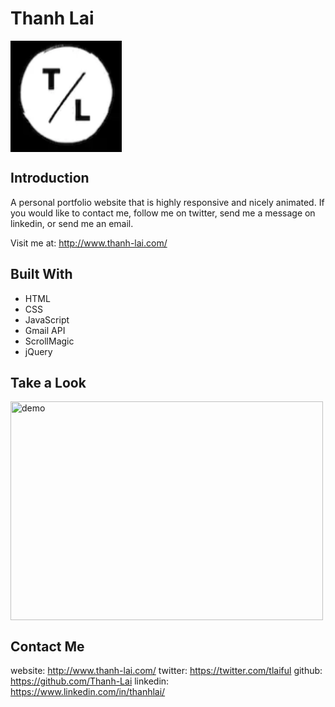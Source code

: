 # Thanh Lai
<img align="center" width="178" height="178"
     title="Size Limit logo" src="./images/favicon.png">

## Introduction
A personal portfolio website that is highly responsive and nicely animated. If you would like to contact me, follow me on twitter, send me a message on linkedin, or send me an email.

Visit me at: http://www.thanh-lai.com/

## Built With

- HTML
- CSS
- JavaScript
- Gmail API
- ScrollMagic
- jQuery

## Take a Look

<img align="center" width="500" height="350"
     title="demo" src="./images/demo.gif">

## Contact Me

website: http://www.thanh-lai.com/
twitter: https://twitter.com/tlaiful
github: https://github.com/Thanh-Lai
linkedin: https://www.linkedin.com/in/thanhlai/